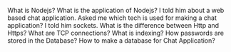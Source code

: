 What is Nodejs?
What is the application of Nodejs? I told him about a web based chat application.
Asked me which tech is used for making a chat application? I told him sockets.
What is the difference between Http and Https?
What are TCP connections?
What is indexing?
How passwords are stored in the Database?
How to make a database for Chat Application?
